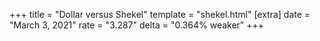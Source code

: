 +++
title = "Dollar versus Shekel"
template = "shekel.html"
[extra]
date = "March  3, 2021"
rate = "3.287"
delta = "0.364% weaker"
+++
